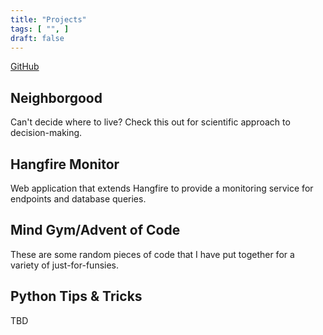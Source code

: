 ```yaml
---
title: "Projects"
tags: [ "", ]
draft: false
---
```


[GitHub](https://github.com/nobleator)

## Neighborgood
Can't decide where to live? Check this out for scientific approach to decision-making.

## Hangfire Monitor
Web application that extends Hangfire to provide a monitoring service for endpoints and database queries.

## Mind Gym/Advent of Code
These are some random pieces of code that I have put together for a variety of just-for-funsies.

## Python Tips & Tricks
TBD
<!-- {{< iframe "https://repl.it/@amasad/PitifulLastingWhoopingcrane?lite=true" >}} -->
